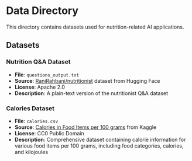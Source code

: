 # Data Directory

This directory contains datasets used for nutrition-related AI applications.

## Datasets

### Nutrition Q&A Dataset
- **File**: `questions_output.txt`
- **Source**: [RaniRahbani/nutritionist](https://huggingface.co/datasets/RaniRahbani/nutritionist) dataset from Hugging Face
- **License**: Apache 2.0
- **Description**: A plain-text version of the nutritionist Q&A dataset

### Calories Dataset
- **File**: `calories.csv`
- **Source**: [Calories in Food Items per 100 grams](https://www.kaggle.com/datasets/kkhandekar/calories-in-food-items-per-100-grams) from Kaggle
- **License**: CC0 Public Domain
- **Description**: Comprehensive dataset containing calorie information for various food items per 100 grams, including food categories, calories, and kilojoules

